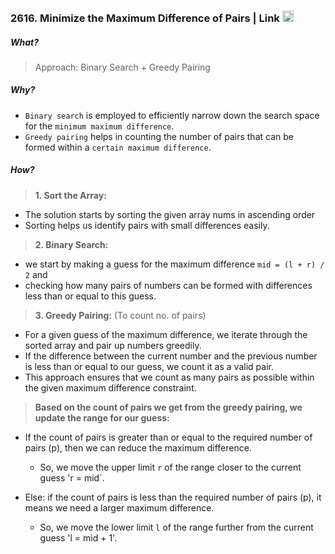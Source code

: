 ### 2616. Minimize the Maximum Difference of Pairs | Link <a href="https://leetcode.com/problems/search-in-rotated-sorted-array/"><img src="https://leetcode.com/_next/static/images/logo-dark-c96c407d175e36c81e236fcfdd682a0b.png" alt="LeetCode Logo" width="18"> </a>

##### What?

> Approach: Binary Search + Greedy Pairing

##### Why?

 - `Binary search` is employed to efficiently narrow down the search space for the `minimum maximum difference`.
 - `Greedy pairing` helps in counting the number of pairs that can be formed within a `certain maximum difference`.

##### How?

> **1. Sort the Array:**

 - The solution starts by sorting the given array nums in ascending order
 - Sorting helps us identify pairs with small differences easily.

> **2. Binary Search:**
 - we start by making a guess for the maximum difference  `mid = (l + r) / 2` and
 - checking how many pairs of numbers can be formed with differences less than or equal  to this guess.

> **3. Greedy Pairing:** (To count no. of pairs)

 - For a given guess of the maximum difference, we iterate through the sorted array and pair up numbers greedily.
 - If the difference between the current number and the previous number is less than or equal to our guess, we count it as a valid pair.
 - This approach ensures that we count as many pairs as possible within the given maximum difference constraint.


> **Based on the count of pairs we get from the greedy pairing, we update the range for our guess:**

- If the count of pairs is greater than or equal to the required number of pairs (p), then we can reduce the maximum difference.
  
  - So, we move the upper limit `r` of the range closer to the current guess 'r = mid`.

- Else: if the count of pairs is less than the required number of pairs (p), it means we need a larger maximum difference.
  
  - So, we move the lower limit `l` of the range further from the current guess 'l = mid + 1'.


